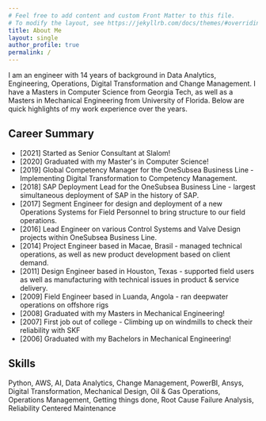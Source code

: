 ```yaml
---
# Feel free to add content and custom Front Matter to this file.
# To modify the layout, see https://jekyllrb.com/docs/themes/#overriding-theme-defaults
title: About Me
layout: single
author_profile: true
permalink: /     
---
```


I am an engineer with 14 years of background in Data Analytics, Engineering, Operations, Digital Transformation and Change Management.
I have a Masters in Computer Science from Georgia Tech, as well as a Masters in Mechanical Engineering from University of Florida. 
Below are quick highlights of my work experience over the years.

<h2>Career Summary</h2>

- [2021] Started as Senior Consultant at Slalom!
- [2020] Graduated with my Master's in Computer Science!
- [2019] Global Competency Manager for the OneSubsea Business Line - Implementing Digital Transformation to Competency Management.
- [2018] SAP Deployment Lead for the OneSubsea Business Line - largest simultaneous deployment of SAP in the history of SAP.
- [2017] Segment Engineer for design and deployment of a new Operations Systems for Field Personnel to bring structure to our field operations.
- [2016] Lead Engineer on various Control Systems and Valve Design projects within OneSubsea Business Line.
- [2014] Project Engineer based in Macae, Brasil - managed technical operations, as well as new product development based on client demand.
- [2011] Design Engineer based in Houston, Texas - supported field users as well as manufacturing with technical issues in product & service delivery.
- [2009] Field Engineer based in Luanda, Angola - ran deepwater operations on offshore rigs 
- [2008] Graduated with my Masters in Mechanical Engineering!
- [2007] First job out of college - Climbing up on windmills to check their reliability with SKF
- [2006] Graduated with my Bachelors in Mechanical Engineering!

<h2>Skills</h2>
Python, AWS, AI, Data Analytics, Change Management, PowerBI, Ansys, Digital Transformation, Mechanical Design, Oil & Gas Operations, Operations Management, Getting things done, Root Cause Failure Analysis, Reliability Centered Maintenance
